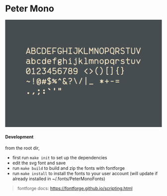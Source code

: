 # Peter Mono

![letters](/media/letters.png "letters.png")

#### Development
from the root dir,
  * first run `make init` to set up the dependencies
  * edit the svg font and save
  * run `make build` to build and zip the fonts with fontforge
  * run `make install` to install the fonts to your user account (will update if already installed in ~/.fonts/PeterMonoFonts)

> fontforge docs: https://fontforge.github.io/scripting.html

